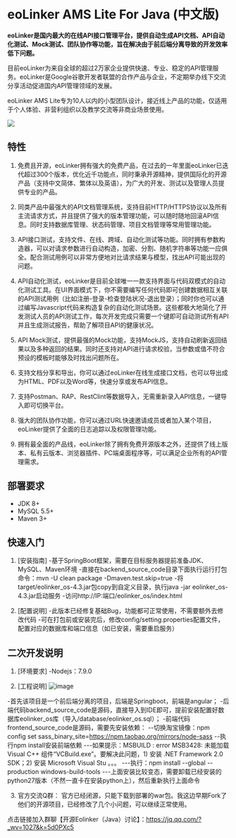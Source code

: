# eoLinker AMS Lite For Java (中文版)

**eoLinker是国内最大的在线API接口管理平台，提供自动生成API文档、API自动化测试、Mock测试、团队协作等功能，旨在解决由于前后端分离导致的开发效率低下问题。**

目前eoLinker为来自全球的超过2万家企业提供快速、专业、稳定的API管理服务。eoLinker是Google谷歌开发者联盟的合作产品与企业，不定期举办线下交流分享活动促进国内API管理领域的发展。

eoLinker AMS Lite专为10人以内的小型团队设计，接近线上产品的功能，仅适用于个人体验、非营利组织以及教学交流等非商业场景使用。

![](http://data.eolinker.com/course/h4MXWsV99209a9cf4645c7d259d0562acba3c9f746a67b0)

## 特性

1. 免费且开源，eoLinker拥有强大的免费产品，在过去的一年里面eoLinker已迭代超过300个版本，优化近千功能点，同时秉承开源精神，提供国际化的开源产品（支持中文简体、繁体以及英语），为广大的开发、测试以及管理人员提供专业的产品。

2. 同类产品中最强大的API文档管理系统，支持目前HTTP/HTTPS协议以及所有主流请求方式，并且提供了强大的版本管理功能，可以随时随地回滚API信息。同时支持数据库管理、状态码管理、项目文档管理等常用管理功能。

3. API接口测试，支持文件、在线、跨域、自动化测试等功能。同时拥有参数构造器，可以对请求参数进行自动构造，加密、分割、随机字符串等功能一应俱全。配合测试用例可以非常方便地对比请求结果与模型，找出API可能出现的问题。

4. API自动化测试，eoLinker是目前全球唯一一款支持界面与代码双模式的自动化测试工具。在UI界面模式下，你不需要编写任何代码即可创建数据相互关联的API测试用例（比如注册-登录-检查登陆状况-退出登录）；同时你也可以通过编写Javascript代码来构造复杂的自动化测试场景。这些都极大地简化了开发测试人员的API测试工作，每次开发完成只需要一个键即可自动测试所有API并且生成测试报告，帮助了解项目API的健康状况。

5. API Mock测试，提供最强的Mock功能，支持MockJS，支持自动刷新返回结果以及多种返回的结果。同时还支持对API进行请求校验，当参数或值不符合预设的模板时能够及时找出问题所在。

6. 支持文档分享和导出，你可以通过eoLinker在线生成接口文档，也可以导出成为HTML、PDF以及Word等，快速分享或发布API信息。

7. 支持Postman、RAP、RestClint等数据导入，无需重新录入API信息，一键导入即可切换平台。

8. 强大的团队协作功能，你可以通过URL快速邀请成员或者加入某个项目，eoLinker提供了全面的日志追踪以及权限管理功能。

9. 拥有最全面的产品线，eoLinker除了拥有免费开源版本之外，还提供了线上版本、私有云版本、浏览器插件、PC端桌面程序等，可以满足企业所有的API管理需求。

## 部署要求

* JDK 8+
* MySQL 5.5+
* Maven 3+

## 快速入门

1. [安装指南]
  -基于SpringBoot框架，需要在目标服务器提前准备JDK、MySQL、Maven环境
  -直接在backend_source_code目录下面执行运行打包命令：mvn -U clean package -Dmaven.test.skip=true
  -将target/eolinker_os-4.3.jar包copy到自定义目录，执行java -jar eolinker_os-4.3.jar启动服务
  -访问http://IP:端口/eolinker_os/index.html

2. [配置说明]
  -此版本已经修复基础Bug，功能都可正常使用，不需要额外去修改代码
  -可在打包前或安装完后，修改config/setting.properties配置文件，配置对应的数据库和端口信息（如已安装，需要重启服务）

## 二次开发说明
1. [环境要求]
  -Nodejs：7.9.0
  
2. [工程说明]
![image](https://user-images.githubusercontent.com/10429611/126419088-3b25e8c8-bf53-4e32-bb0a-e1ee81d94030.png)
  
  -首先该项目是一个前后端分离的项目，后端是Springboot，前端是angular；
  -后端代码backend_source_code是源码，直接导入到IDE即可，提前安装配置好数据库eolinker_os库（导入/database/eolinker_os.sql）；
  -前端代码frontend_source_code是源码，需要先安装依赖：
    --切换淘宝镜像：npm config set sass_binary_site=https://npm.taobao.org/mirrors/node-sass
    --执行npm install安装前端依赖
      ---如果提示：MSBUILD : error MSB3428: 未能加载 Visual C++ 组件“VCBuild.exe”。要解决此问题，1) 安装 .NET Framework 2.0 SDK；2) 安装 Microsoft Visual Stu 。。。
      ---执行：npm install --global --production windows-build-tools
      ---上面安装比较变态，需要卸载已经安装的python27版本（不然一直卡在安装python上），然后重新执行上面命令


3. 官方交流Q群：
官方已经闭源，只能下载到部署的war包。我这边早期Fork了他们的开源项目，已经修改了几个小问题，可以继续正常使用。

点击链接加入群聊【开源Eolinker（Java）讨论】：https://jq.qq.com/?_wv=1027&k=5d0PXc5

